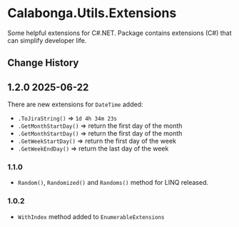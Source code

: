 # Calabonga.Utils.Extensions
Some helpful extensions for C#.NET. Package contains extensions (C#) that can simplify developer life.

## Change History

## 1.2.0 2025-06-22

There are new extensions for `DateTime` added:
* `.ToJiraString()` => `1d 4h 34m 23s`
* `.GetMonthStartDay()` => return the first day of the month
* `.GetMonthStartDay()` => return the first day of the month
* `.GetWeekStartDay()` => return the first day of the week
* `.GetWeekEndDay()` => return the last day of the week

### 1.1.0

* `Random()`, `Randomized()` and `Randoms()` method for LINQ released.

### 1.0.2

* `WithIndex` method added to `EnumerableExtensions`